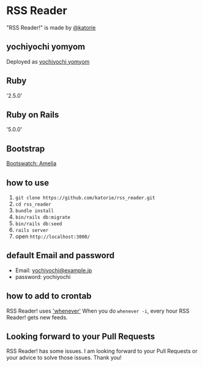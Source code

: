 # RSS Reader
"RSS Reader!" is made by [@katorie](https://twitter.com/katorie)

## yochiyochi yomyom
Deployed as [yochiyochi yomyom](http://yochiyochi-yomyom.herokuapp.com/)

## Ruby
'2.5.0'

## Ruby on Rails
'5.0.0'

## Bootstrap
[Bootswatch: Amelia](http://bootswatch.com/amelia/)

## how to use
1. `git clone https://github.com/katorie/rss_reader.git`
2. `cd rss_reader`
3. `bundle install`
4. `bin/rails db:migrate`
5. `bin/rails db:seed`
6. `rails server`
7. open `http://localhost:3000/`

## default Email and password
- Email: yochiyochi@example.jp
- password: yochiyochi

## how to add to crontab
RSS Reader! uses ['whenever'](https://github.com/javan/whenever)
When you do `whenever -i`, every hour RSS Reader! gets new feeds.

## Looking forward to your Pull Requests
RSS Reader! has some issues. I am looking forward to your Pull Requests or your advice to solve those issues. Thank you!
